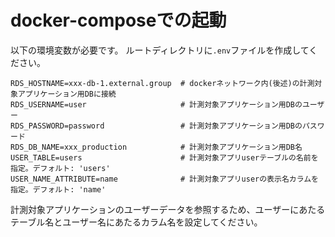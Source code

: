 
# docker-composeでの起動
以下の環境変数が必要です。
ルートディレクトリに`.env`ファイルを作成してください。
```
RDS_HOSTNAME=xxx-db-1.external.group  # dockerネットワーク内(後述)の計測対象アプリケーション用DBに接続
RDS_USERNAME=user                     # 計測対象アプリケーション用DBのユーザー
RDS_PASSWORD=password                 # 計測対象アプリケーション用DBのパスワード
RDS_DB_NAME=xxx_production            # 計測対象アプリケーション用DB名
USER_TABLE=users                      # 計測対象アプリuserテーブルの名前を指定。デフォルト: 'users'
USER_NAME_ATTRIBUTE=name              # 計測対象アプリuserの表示名カラムを指定。デフォルト: 'name'
```
計測対象アプリケーションのユーザーデータを参照するため、ユーザーにあたるテーブル名とユーザー名にあたるカラム名を設定してください。
